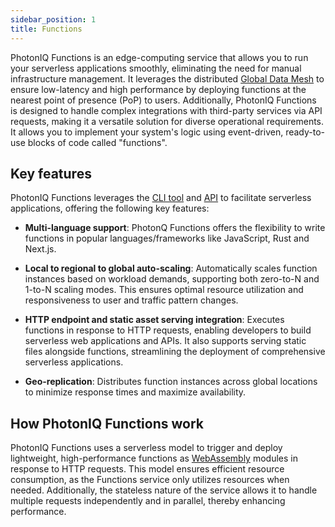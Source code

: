 ```yaml
---
sidebar_position: 1
title: Functions
---
```


PhotonIQ Functions is an edge-computing service that allows you to run your serverless applications smoothly, eliminating the need for manual infrastructure management. It leverages the distributed [Global Data Mesh](https://www.macrometa.com/platform/global-data-mesh) to ensure low-latency and high performance by deploying functions at the nearest point of presence (PoP) to users. Additionally, PhotonIQ Functions is designed to handle complex integrations with third-party services via API requests, making it a versatile solution for diverse operational requirements. It allows you to implement your system's logic using event-driven, ready-to-use blocks of code called "functions".

<grid cols={3}>
 <card
    heading="Quickstart"
    description="Create and deploy your first function in minutes."
    href="/photoniq/functions/functions-quickstart"
  />
   <card
    heading="Functions CLI commands"
    description="Explore CLI commands for managing functions."
    href="/photoniq/functions/functions-cli"
  />
   <card
    heading="Functions API"
    description="Integrate functions into your application via API."
    href="https://www.macrometa.com/docs/apiFaas#/"
  />
 </grid>

## Key features

PhotonIQ Functions leverages the  [CLI tool](functions-cli.md) and [API](https://www.macrometa.com/docs/apiFaas#/) to facilitate serverless applications, offering the following key features:

- **Multi-language support**: PhotonQ Functions offers the flexibility to write functions in popular languages/frameworks like JavaScript, Rust and Next.js.

- **Local to regional to global auto-scaling**: Automatically scales function instances based on workload demands, supporting both zero-to-N and 1-to-N scaling modes. This ensures optimal resource utilization and responsiveness to user and traffic pattern changes.

- **HTTP endpoint and static asset serving integration**: Executes functions in response to HTTP requests, enabling developers to build serverless web applications and APIs. It also supports serving static files alongside functions, streamlining the deployment of comprehensive serverless applications.

- **Geo-replication**: Distributes function instances across global locations to minimize response times and maximize availability.


## How PhotonIQ Functions work
PhotonIQ Functions uses a serverless model to trigger and deploy lightweight, high-performance functions as [WebAssembly](https://webassembly.org/) modules in response to HTTP requests. This model ensures efficient resource consumption, as the Functions service only utilizes resources when needed. Additionally, the stateless nature of the service allows it to handle multiple requests independently and in parallel, thereby enhancing performance.

